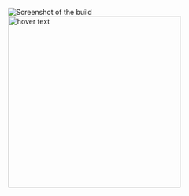 

![Screenshot of the build]()
<img src="/home/taha/hello_solana_task/Patika-HelloSolana-Task/ss.png" width="350" title="hover text">